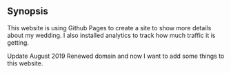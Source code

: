 ## Synopsis

This website is using Github Pages to create a site to show more details about my wedding.
I also installed analytics to track how much traffic it is getting.

Update August 2019
Renewed domain and now I want to add some things to this website.
